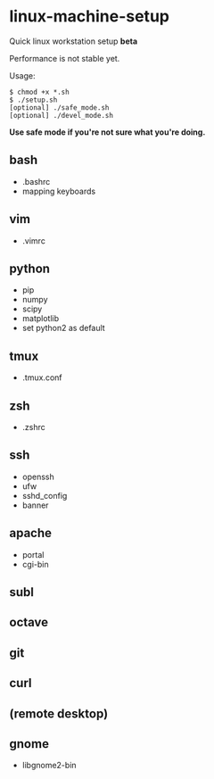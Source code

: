 # linux-machine-setup
Quick linux workstation setup **beta**

Performance is not stable yet.

Usage: 
```
$ chmod +x *.sh
$ ./setup.sh
[optional] ./safe_mode.sh
[optional] ./devel_mode.sh
```
**Use safe mode if you're not sure what you're doing.**

## bash
- .bashrc
- mapping keyboards

## vim
- .vimrc

## python
- pip
- numpy
- scipy
- matplotlib
- set python2 as default

## tmux
- .tmux.conf

## zsh
- .zshrc

## ssh
- openssh
- ufw
- sshd_config
- banner

## apache
- portal
- cgi-bin

## subl

## octave

## git

## curl

## (remote desktop)

## gnome
- libgnome2-bin
